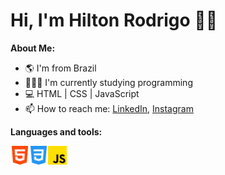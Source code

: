 # Hi, I'm Hilton Rodrigo 👋🏽

**About Me:**
- :earth_americas: I'm from Brazil
- 👨🏽‍💻 I'm currently studying programming
- 💻 HTML | CSS | JavaScript
- 📫 How to reach me: [LinkedIn](https://www.linkedin.com/in/hilton-rodrigo-da-silva-mota-969078118/), [Instagram](https://www.instagram.com/hrodrigomota)

**Languages and tools:**

<img align="left" height="30" src="https://github.com/hrodrigomota/hrodrigomota/blob/main/images/html-5.png">
<img align="left" height="30" src="https://github.com/hrodrigomota/hrodrigomota/blob/main/images/css-3.png">
<img height="30" src="https://github.com/hrodrigomota/hrodrigomota/blob/main/images/js.png">

<!--
**hrodrigomota/hrodrigomota** is a ✨ _special_ ✨ repository because its `README.md` (this file) appears on your GitHub profile.

Here are some ideas to get you started:

- 🔭 I’m currently working on ...
- 🌱 I’m currently learning ...
- 👯 I’m looking to collaborate on ...
- 🤔 I’m looking for help with ...
- 💬 Ask me about ...
- 📫 How to reach me: ...
- 😄 Pronouns: ...
- ⚡ Fun fact: ...
-->
